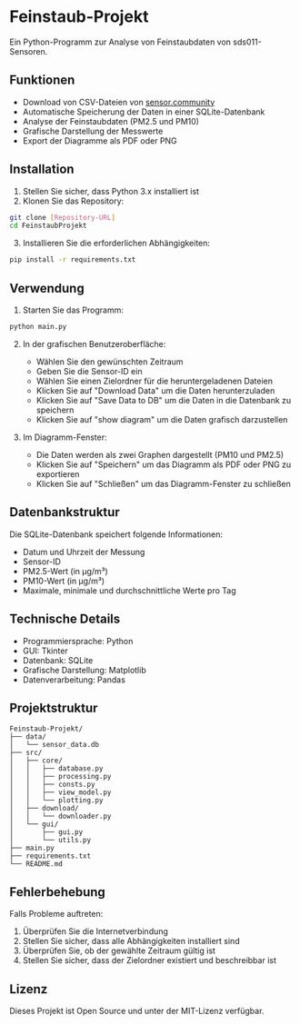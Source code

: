 # Feinstaub-Projekt

Ein Python-Programm zur Analyse von Feinstaubdaten von sds011-Sensoren.

## Funktionen

- Download von CSV-Dateien von [sensor.community](https://archive.sensor.community/)
- Automatische Speicherung der Daten in einer SQLite-Datenbank
- Analyse der Feinstaubdaten (PM2.5 und PM10)
- Grafische Darstellung der Messwerte
- Export der Diagramme als PDF oder PNG

## Installation

1. Stellen Sie sicher, dass Python 3.x installiert ist
2. Klonen Sie das Repository:
```bash
git clone [Repository-URL]
cd FeinstaubProjekt
```

3. Installieren Sie die erforderlichen Abhängigkeiten:
```bash
pip install -r requirements.txt
```

## Verwendung

1. Starten Sie das Programm:
```bash
python main.py
```

2. In der grafischen Benutzeroberfläche:
   - Wählen Sie den gewünschten Zeitraum
   - Geben Sie die Sensor-ID ein
   - Wählen Sie einen Zielordner für die heruntergeladenen Dateien
   - Klicken Sie auf "Download Data" um die Daten herunterzuladen
   - Klicken Sie auf "Save Data to DB" um die Daten in die Datenbank zu speichern
   - Klicken Sie auf "show diagram" um die Daten grafisch darzustellen

3. Im Diagramm-Fenster:
   - Die Daten werden als zwei Graphen dargestellt (PM10 und PM2.5)
   - Klicken Sie auf "Speichern" um das Diagramm als PDF oder PNG zu exportieren
   - Klicken Sie auf "Schließen" um das Diagramm-Fenster zu schließen

## Datenbankstruktur

Die SQLite-Datenbank speichert folgende Informationen:
- Datum und Uhrzeit der Messung
- Sensor-ID
- PM2.5-Wert (in μg/m³)
- PM10-Wert (in μg/m³)
- Maximale, minimale und durchschnittliche Werte pro Tag

## Technische Details

- Programmiersprache: Python
- GUI: Tkinter
- Datenbank: SQLite
- Grafische Darstellung: Matplotlib
- Datenverarbeitung: Pandas

## Projektstruktur

```
Feinstaub-Projekt/
├── data/
│   └── sensor_data.db
├── src/
│   ├── core/
│   │   ├── database.py
│   │   ├── processing.py
│   │   ├── consts.py
│   │   ├── view_model.py
│   │   └── plotting.py
│   ├── download/
│   │   └── downloader.py
│   └── gui/
│       ├── gui.py
│       └── utils.py
├── main.py
├── requirements.txt
└── README.md
```

## Fehlerbehebung

Falls Probleme auftreten:
1. Überprüfen Sie die Internetverbindung
2. Stellen Sie sicher, dass alle Abhängigkeiten installiert sind
3. Überprüfen Sie, ob der gewählte Zeitraum gültig ist
4. Stellen Sie sicher, dass der Zielordner existiert und beschreibbar ist

## Lizenz

Dieses Projekt ist Open Source und unter der MIT-Lizenz verfügbar.

